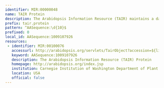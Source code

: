 ```yaml
---
identifier: MIR:00000048
name: TAIR Protein
description: The Arabidopsis Information Resource (TAIR) maintains a database of genetic and molecular biology data for the model higher plant Arabidopsis thaliana. This provides protein information for a given gene model and provides links to other sources such as UniProtKB and GenPept
prefix: tair.protein
pattern: ^AASequence:\d{10}$
prefixed: 0
local_id: AASequence:1009107926
resources:
 - identifier: MIR:00100076
   accessurl: http://arabidopsis.org/servlets/TairObject?accession=${lid}
   keyword: AASequence:1009107926
   description: The Arabidopsis Information Resource (TAIR) Protein
   homepage: http://arabidopsis.org/index.jsp
   institution: Carnegie Institution of Washington Department of Plant Biology and National Center for Genome Resources (NCGR)
   location: USA
   official: false
---
```


